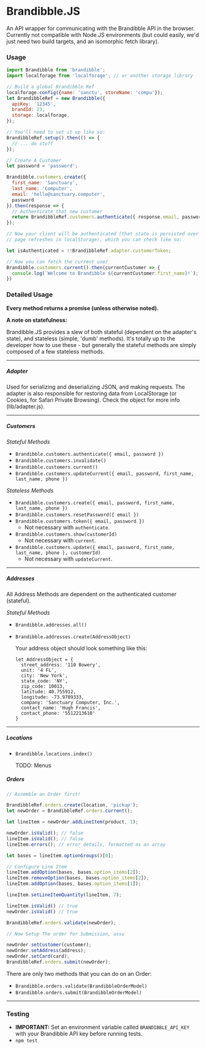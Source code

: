# Brandibble.JS

An API wrapper for communicating with the Brandibble API in the browser.  Currently not compatible
with Node.JS environments (but could easily, we'd just need two build targets, and an isomorphic
fetch library).

### Usage

```js
import Brandibble from 'brandibble';
import localforage from 'localforage'; // or another storage library

// Build a global Brandibble Ref
localforage.config({name: 'sanctu', storeName: 'compu'});
let BrandibbleRef = new Brandibble({
  apiKey: '12345',
  brandId: 23,
  storage: localforage,
});

// You'll need to set it up like so:
BrandibbleRef.setup().then(() => {
  // ... do stuff
});
```

```js
// Create A Customer
let password = 'password';

Brandibble.customers.create({
  first_name: 'Sanctuary',
  last_name: 'Computer',
  email: 'hello@sanctuary.computer',
  password
}).then(response => {
  // Authenticate that new customer
  return BrandibbleRef.customers.authenticate({ response.email, password });
});

// Now your client will be authenticated (that state is persisted over
// page refreshes in localStorage), which you can check like so:

let isAuthenticated = !!BrandibbleRef.adapter.customerToken;

// Now you can fetch the current user
Brandibble.customers.current().then(currentCustomer => {
  console.log(`Welcome to Brandibble ${currentCustomer.first_name}!`);
})
```

### Detailed Usage

**Every method returns a promise (unless otherwise noted).**

**A note on statefulness:**

Brandibble.JS provides a slew of both stateful (dependent on the adapter's state), and stateless
(simple, 'dumb' methods).  It's totally up to the developer how to use these - but generally the
stateful methods are simply composed of a few stateless methods.

---
##### Adapter

Used for serializing and deserializing JSON, and making requests.  The adapter is also responsible
for restoring data from LocalStorage (or Cookies, for Safari Private Browsing).  Check the object
for more info (lib/adapter.js).

---
##### Customers

*Stateful Methods*
  - `Brandibble.customers.authenticate({ email, password })`
  - `Brandibble.customers.invalidate()`
  - `Brandibble.customers.current()`
  - `Brandibble.customers.updateCurrent({ email, password, first_name, last_name, phone })`

*Stateless Methods*

  - `Brandibble.customers.create({ email, password, first_name, last_name, phone })`
  - `Brandibble.customers.resetPassword({ email })`
  - `Brandibble.customers.token({ email, password })`
      - Not necessary with `authenticate`.
  - `Brandibble.customers.show(customerId)`
      - Not necessary with `current`.
  - `Brandibble.customers.update({ email, password, first_name, last_name, phone }, customerId)`
      - Not necessary with `updateCurrent`.

---
##### Addresses

All Address Methods are dependent on the authenticated customer (stateful).

*Stateful Methods*

  - `Brandibble.addresses.all()`
  - `Brandibble.addresses.create(AddressObject)`

      Your address object should look something like this:

      ```
      let AddressObject = {
        street_address: '110 Bowery',
        unit: '4 FL',
        city: 'New York',
        state_code: 'NY',
        zip_code: 10013,
        latitude: 40.755912,
        longitude: -73.9709333,
        company: 'Sanctuary Computer, Inc.',
        contact_name: 'Hugh Francis',
        contact_phone: '5512213610'
      }
      ```
---
##### Locations

  - `Brandibble.locations.index()`

      TODO: Menus

##### Orders

```js
// Assemble an Order first!

BrandibbleRef.orders.create(location, 'pickup');
let newOrder = BrandibbleRef.orders.current();

let lineItem = newOrder.addLineItem(product, 1);

newOrder.isValid(); // false
lineItem.isValid(); // false
lineItem.errors(); // error details, formatted as an array

let bases = lineItem.optionGroups()[0];

// Configure Line Item
lineItem.addOption(bases, bases.option_items[2]);
lineItem.removeOption(bases, bases.option_items[2]);
lineItem.addOption(bases, bases.option_items[1]);

lineItem.setLineItemQuantity(lineItem, 7);

lineItem.isValid() // true
newOrder.isValid() // true

BrandibbleRef.orders.validate(newOrder);

// Now Setup The order for Submission, assu

newOrder.setCustomer(customer);
newOrder.setAddress(address);
newOrder.setCard(card);
BrandibbleRef.orders.submit(newOrder);
```

There are only two methods that you can do on an Order:

- `Brandibble.orders.validate(BrandibbleOrderModel)`
- `Brandibble.orders.submit(BrandibbleOrderModel)`

---

### Testing
- **IMPORTANT:** Set an environment variable called `BRANDIBBLE_API_KEY` with your Brandibble API key before running tests.
- `npm test`

